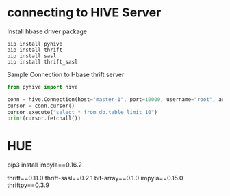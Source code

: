 # connecting to HIVE Server


Install hbase driver package
```shell
pip install pyhive
pip install thrift
pip install sasl
pip install thrift_sasl

```


Sample Connection to Hbase thrift server
```python
from pyhive import hive

conn = hive.Connection(host="master-1", port=10000, username="root", auth="NONE")
cursor = conn.cursor()
cursor.execute("select * from db.table limit 10")
print(cursor.fetchall())

```

# HUE
pip3 install impyla==0.16.2

thrift==0.11.0
thrift-sasl==0.2.1
bit-array==0.1.0
impyla==0.15.0
thriftpy==0.3.9
